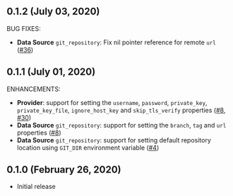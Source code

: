 ## 0.1.2 (July 03, 2020)

BUG FIXES:

* **Data Source** `git_repository`: Fix nil pointer reference for remote `url` ([#36](https://github.com/innovationnorway/terraform-provider-git/issues/36))

## 0.1.1 (July 01, 2020)

ENHANCEMENTS:

* **Provider**: support for setting the `username`, `password`, `private_key`, `private_key_file`, `ignore_host_key` and `skip_tls_verify` properties ([#8](https://github.com/volcano-coffee-company/terraform-provider-git/issues/8), [#30](https://github.com/volcano-coffee-company/terraform-provider-git/issues/30))
* **Data Source** `git_repository`: support for setting the `branch`, `tag` and `url` properties ([#8](https://github.com/volcano-coffee-company/terraform-provider-git/issues/8))
* **Data Source** `git_repository`: support for setting default repository location using `GIT_DIR` environment variable ([#4](https://github.com/volcano-coffee-company/terraform-provider-git/issues/4))

## 0.1.0 (February 26, 2020)

- Initial release
